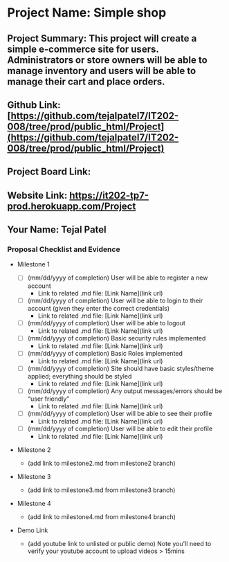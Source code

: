 # Project Name: Simple shop
## Project Summary:  This project will create a simple e-commerce site for users. Administrators or store owners will be able to manage inventory and users will be able to manage their cart and place orders.
## Github Link: [https://github.com/tejalpatel7/IT202-008/tree/prod/public_html/Project](https://github.com/tejalpatel7/IT202-008/tree/prod/public_html/Project)
## Project Board Link: 
## Website Link: https://it202-tp7-prod.herokuapp.com/Project
## Your Name: Tejal Patel

 <!-- Line item / Feature template (use this for each bullet point) -- DO NOT DELETE THIS SECTION


- [ ] \(mm/dd/yyyy of completion) Feature Title (from the proposal bullet point, if it's a sub-point indent it properly)
  -  Link to related .md file: [Link Name](link url)

 End Line item / Feature Template -- DO NOT DELETE THIS SECTION --> 
 
 
### Proposal Checklist and Evidence

- Milestone 1
    - [ ] \(mm/dd/yyyy of completion) User will be able to register a new account
        -  Link to related .md file: [Link Name](link url) 
    - [ ] \(mm/dd/yyyy of completion) User will be able to login to their account (given they enter the correct credentials)
        -  Link to related .md file: [Link Name](link url)
    - [ ] \(mm/dd/yyyy of completion) User will be able to logout
        -  Link to related .md file: [Link Name](link url)
    - [ ] \(mm/dd/yyyy of completion) Basic security rules implemented
        -  Link to related .md file: [Link Name](link url) 
    - [ ] \(mm/dd/yyyy of completion) Basic Roles implemented
        -  Link to related .md file: [Link Name](link url)
    - [ ] \(mm/dd/yyyy of completion) Site should have basic styles/theme applied; everything should be styled
        -  Link to related .md file: [Link Name](link url)
    - [ ] \(mm/dd/yyyy of completion) Any output messages/errors should be “user friendly”
        -  Link to related .md file: [Link Name](link url) 
    - [ ] \(mm/dd/yyyy of completion) User will be able to see their profile
        -  Link to related .md file: [Link Name](link url)
    - [ ] \(mm/dd/yyyy of completion) User will be able to edit their profile
        -  Link to related .md file: [Link Name](link url)  

- Milestone 2
  - (add link to milestone2.md from milestone2 branch)

- Milestone 3
  - (add link to milestone3.md from milestone3 branch)

- Milestone 4
  - (add link to milestone4.md from milestone4 branch)

- Demo Link
  - (add youtube link to unlisted or public demo) Note you'll need to verify your youtube account to upload videos > 15mins
  
